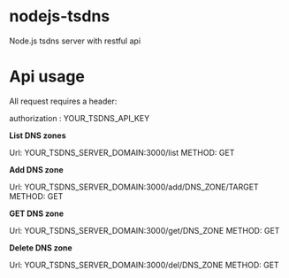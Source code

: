 # nodejs-tsdns
Node.js tsdns server with restful api

# Api usage

All request requires a header:

authorization : YOUR_TSDNS_API_KEY

**List DNS zones**

Url: YOUR_TSDNS_SERVER_DOMAIN:3000/list
METHOD: GET 

**Add DNS zone**

Url: YOUR_TSDNS_SERVER_DOMAIN:3000/add/DNS_ZONE/TARGET
METHOD: GET 

**GET DNS zone**

Url: YOUR_TSDNS_SERVER_DOMAIN:3000/get/DNS_ZONE
METHOD: GET 

**Delete DNS zone**

Url: YOUR_TSDNS_SERVER_DOMAIN:3000/del/DNS_ZONE
METHOD: GET 
